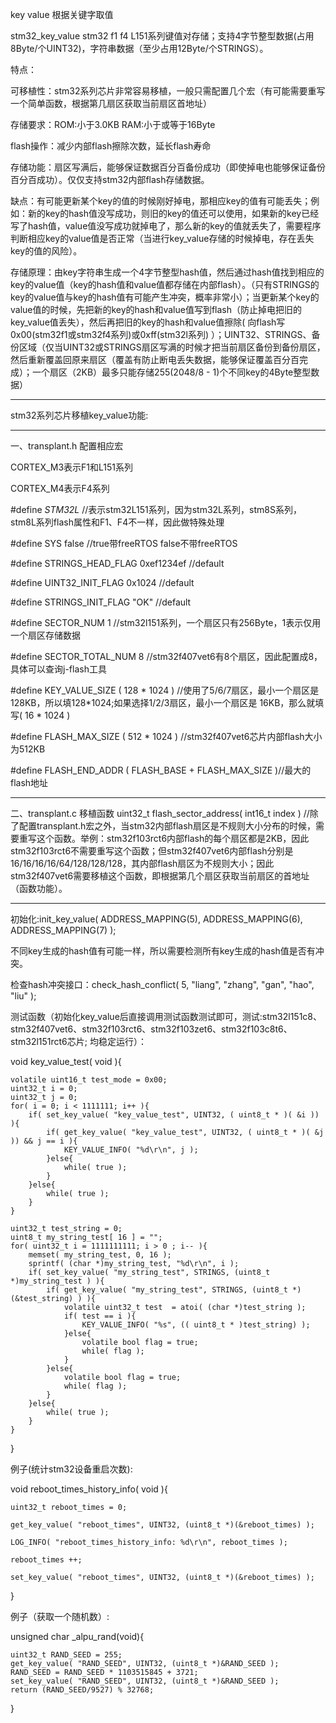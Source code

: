 key value 根据关键字取值

stm32_key_value     stm32 f1 f4 L151系列键值对存储；支持4字节整型数据(占用8Byte/个UINT32)，字符串数据（至少占用12Byte/个STRINGS）。

特点：

可移植性：stm32系列芯片非常容易移植，一般只需配置几个宏（有可能需要重写一个简单函数，根据第几扇区获取当前扇区首地址）

存储要求：ROM:小于3.0KB         RAM:小于或等于16Byte

flash操作：减少内部flash擦除次数，延长flash寿命

存储功能：扇区写满后，能够保证数据百分百备份成功（即使掉电也能够保证备份百分百成功）。仅仅支持stm32内部flash存储数据。

缺点：有可能更新某个key的值的时候刚好掉电，那相应key的值有可能丢失；例如：新的key的hash值没写成功，则旧的key的值还可以使用，如果新的key已经写了hash值，value值没写成功就掉电了，那么新的key的值就丢失了，需要程序判断相应key的value值是否正常（当进行key_value存储的时候掉电，存在丢失key的值的风险）。

存储原理：由key字符串生成一个4字节整型hash值，然后通过hash值找到相应的key的value值（key的hash值和value值都存储在内部flash）。（只有STRINGS的key的value值与key的hash值有可能产生冲突，概率非常小）；当更新某个key的value值的时候，先把新的key的hash和value值写到flash（防止掉电把旧的key_value值丢失），然后再把旧的key的hash和value值擦除( 向flash写0x00(stm32f1或stm32f4系列)或0xff(stm32l系列) ）；UINT32、STRINGS、备份区域（仅当UINT32或STRINGS扇区写满的时候才把当前扇区备份到备份扇区，然后重新覆盖回原来扇区（覆盖有防止断电丢失数据，能够保证覆盖百分百完成）；一个扇区（2KB）最多只能存储255(2048/8 - 1)个不同key的4Byte整型数据）

**************************************************************************************************************************

stm32系列芯片移植key_value功能:

**************************************************************************************************************************

一、transplant.h 配置相应宏

CORTEX_M3表示F1和L151系列

CORTEX_M4表示F4系列

#define _STM32L_            //表示stm32L151系列，因为stm32L系列，stm8S系列，stm8L系列flash属性和F1、F4不一样，因此做特殊处理

#define SYS  false                                   //true带freeRTOS   false不带freeRTOS

#define STRINGS_HEAD_FLAG   0xef1234ef              //default

#define UINT32_INIT_FLAG    0x1024                  //default

#define STRINGS_INIT_FLAG   "OK"                    //default

#define SECTOR_NUM              1                   //stm32l151系列，一个扇区只有256Byte，1表示仅用一个扇区存储数据

#define SECTOR_TOTAL_NUM        8                         //stm32f407vet6有8个扇区，因此配置成8，具体可以查询j-flash工具

#define KEY_VALUE_SIZE    ( 128 * 1024 )            //使用了5/6/7扇区，最小一个扇区是128KB，所以填128*1024;如果选择1/2/3扇区，最小一个扇区是
16KB，那么就填写( 16 * 1024 )

#define FLASH_MAX_SIZE    ( 512 * 1024 )            //stm32f407vet6芯片内部flash大小为512KB

#define FLASH_END_ADDR    ( FLASH_BASE + FLASH_MAX_SIZE )//最大的flash地址

**************************************************************************************************************************

二、transplant.c 移植函数
uint32_t flash_sector_address( int16_t index )      //除了配置transplant.h宏之外，当stm32内部flash扇区是不规则大小分布的时候，需要重写这个函数。举例：stm32f103rct6内部flash的每个扇区都是2KB，因此stm32f103rct6不需要重写这个函数；但stm32f407vet6内部flash分别是16/16/16/16/64/128/128/128，其内部flash扇区为不规则大小；因此stm32f407vet6需要移植这个函数，即根据第几个扇区获取当前扇区的首地址（函数功能）。

**************************************************************************************************************************

初始化:init_key_value( ADDRESS_MAPPING(5), ADDRESS_MAPPING(6), ADDRESS_MAPPING(7) );

不同key生成的hash值有可能一样，所以需要检测所有key生成的hash值是否有冲突。

检查hash冲突接口：check_hash_conflict( 5, "liang", "zhang", "gan", "hao", "liu" );

测试函数（初始化key_value后直接调用测试函数测试即可，测试:stm32l151c8、stm32f407vet6、stm32f103rct6、stm32f103zet6、stm32f103c8t6、stm32l151rct6芯片; 均稳定运行）：

void key_value_test( void ){

    volatile uint16_t test_mode = 0x00;
    uint32_t i = 0;
    uint32_t j = 0;
    for( i = 0; i < 1111111; i++ ){
        if( set_key_value( "key_value_test", UINT32, ( uint8_t * )( &i )) ){
            if( get_key_value( "key_value_test", UINT32, ( uint8_t * )( &j )) && j == i ){
                KEY_VALUE_INFO( "%d\r\n", j );
            }else{
                while( true );
            }
        }else{
            while( true );
        }
    }
    
    uint32_t test_string = 0;
    uint8_t my_string_test[ 16 ] = "";
    for( uint32_t i = 1111111111; i > 0 ; i-- ){
        memset( my_string_test, 0, 16 );
        sprintf( (char *)my_string_test, "%d\r\n", i );
        if( set_key_value( "my_string_test", STRINGS, (uint8_t *)my_string_test ) ){
            if( get_key_value( "my_string_test", STRINGS, (uint8_t *)(&test_string) ) ){
                volatile uint32_t test  = atoi( (char *)test_string );
                if( test == i ){
                    KEY_VALUE_INFO( "%s", (( uint8_t * )test_string) );
                }else{
                    volatile bool flag = true;
                    while( flag );
                }
            }else{
                volatile bool flag = true;
                while( flag );
            }
        }else{
            while( true );
        }
    }
 }

例子(统计stm32设备重启次数):

void reboot_times_history_info( void ){

    uint32_t reboot_times = 0;
    
    get_key_value( "reboot_times", UINT32, (uint8_t *)(&reboot_times) );
    
    LOG_INFO( "reboot_times_history_info: %d\r\n", reboot_times );
    
    reboot_times ++;
    
    set_key_value( "reboot_times", UINT32, (uint8_t *)(&reboot_times) );

}

例子（获取一个随机数）:

unsigned char _alpu_rand(void){

    uint32_t RAND_SEED = 255;
    get_key_value( "RAND_SEED", UINT32, (uint8_t *)&RAND_SEED );
    RAND_SEED = RAND_SEED * 1103515845 + 3721;
    set_key_value( "RAND_SEED", UINT32, (uint8_t *)&RAND_SEED );
    return (RAND_SEED/9527) % 32768;
}





